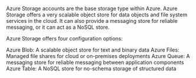 
Azure Storage accounts are the base storage type within Azure. Azure Storage offers a very scalable object store for data objects and file system services in the cloud. It can also provide a messaging store for reliable messaging, or it can act as a NoSQL store.

Azure Storage offers four configuration options:

Azure Blob: A scalable object store for text and binary data
Azure Files: Managed file shares for cloud or on-premises deployments
Azure Queue: A messaging store for reliable messaging between application components
Azure Table: A NoSQL store for no-schema storage of structured data
